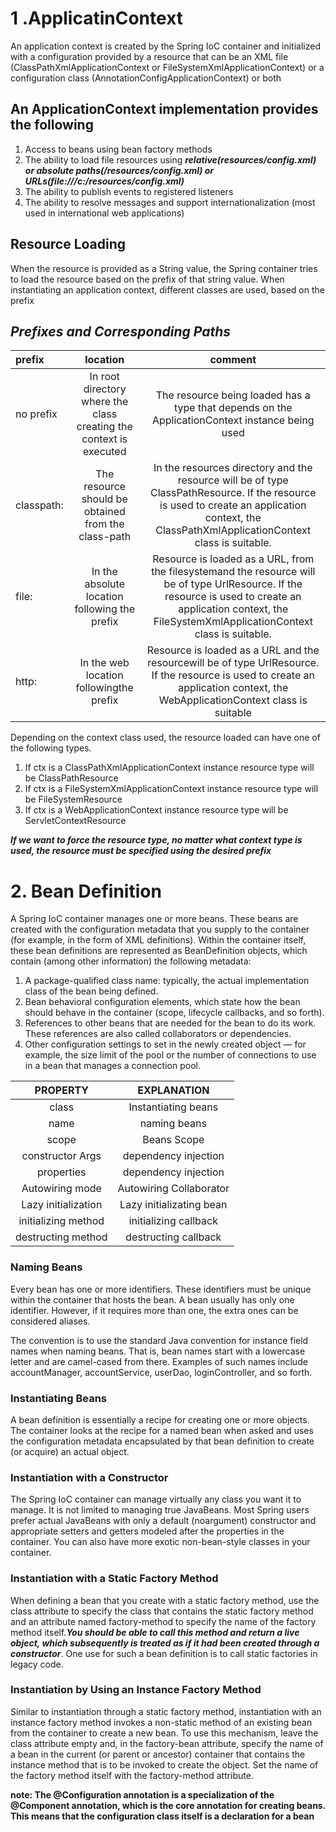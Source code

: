 # 1 .ApplicatinContext
An application context is created by the Spring IoC container and initialized
with a configuration provided by a resource that can be an XML file (ClassPathXmlApplicationContext or FileSystemXmlApplicationContext) or a
configuration class (AnnotationConfigApplicationContext) or both

## An ApplicationContext implementation provides the following
1. Access to beans using bean factory methods
2. The ability to load file resources using ***relative(resources/config.xml) or absolute
paths(/resources/config.xml) or URLs(file:///c:/resources/config.xml)***
3. The ability to publish events to registered listeners 
4. The ability to resolve messages and support internationalization
(most used in international web applications)

## Resource Loading
When the resource is provided as a String value,
the Spring container tries to load the resource based on the prefix of that string value.
When instantiating an application context, different classes are used, based on the prefix


## _Prefixes and Corresponding Paths_
| prefix     |                              location                               |                                                                                                     comment                                                                                                      |
|:-----------|:-------------------------------------------------------------------:|:----------------------------------------------------------------------------------------------------------------------------------------------------------------------------------------------------------------:|
| no prefix  | In root directory where the class creating the context is executed  |                                                         The resource being loaded has a type that depends on the ApplicationContext instance being used                                                          |
| classpath: |         The resource should be obtained from the class-path         |          In the resources directory and the resource will be of type ClassPathResource. If the resource is used to create an application context, the ClassPathXmlApplicationContext class is suitable.          |
| file:      |            In the absolute location following the prefix            |  Resource is loaded as a URL, from the filesystemand the resource will be of type UrlResource. If the resource is used to create an application context, the FileSystemXmlApplicationContext class is suitable.  |
| http:      |               In the web location followingthe prefix               |                  Resource is loaded as a URL and the resourcewill be of type UrlResource. If the resource is used to create an application context, the WebApplicationContext class is suitable                  |

Depending on the context class used, the resource loaded can have one of the
following types.
1. If ctx is a ClassPathXmlApplicationContext instance resource type
will be ClassPathResource
2. If ctx is a FileSystemXmlApplicationContext instance resource type
will be FileSystemResource
3. If ctx is a WebApplicationContext instance resource type will be
ServletContextResource

***If we want to force the resource type, no matter
what context type is used, the resource must be specified using the desired prefix***


# 2. Bean Definition

A Spring IoC container manages one or more beans. These beans are created with the configuration
metadata that you supply to the container (for example, in the form of XML <bean/> definitions).
Within the container itself, these bean definitions are represented as BeanDefinition objects, which
contain (among other information) the following metadata:
1. A package-qualified class name: typically, the actual implementation class of the bean being defined.
2. Bean behavioral configuration elements, which state how the bean should behave in the
container (scope, lifecycle callbacks, and so forth).
3. References to other beans that are needed for the bean to do its work. These references are also
called collaborators or dependencies.
4. Other configuration settings to set in the newly created object — for example, the size limit of
the pool or the number of connections to use in a bean that manages a connection pool.

|      PROPERTY       |       EXPLANATION        |
|:-------------------:|:------------------------:|
|        class        |   Instantiating beans    |
|        name         |       naming beans       |
|        scope        |       Beans Scope        |
|  constructor Args   |   dependency injection   |
|     properties      |   dependency injection   |
|   Autowiring mode   | Autowiring Collaborator  |
| Lazy initialization | Lazy initializating bean |
| initializing method |  initializing callback   |
| destructing method  |   destructing callback   |



### Naming Beans
Every bean has one or more identifiers. These identifiers must be unique within the container that
hosts the bean. A bean usually has only one identifier. However, if it requires more than one, the
extra ones can be considered aliases.

The convention is to use the standard Java convention for instance field names when naming
beans. That is, bean names start with a lowercase letter and are camel-cased from there.
Examples of such names include accountManager, accountService, userDao, loginController, and
so forth.

### Instantiating Beans
A bean definition is essentially a recipe for creating one or more objects. The container looks at the
recipe for a named bean when asked and uses the configuration metadata encapsulated by that
bean definition to create (or acquire) an actual object.

### Instantiation with a Constructor
The Spring IoC container can manage virtually any class you want it to manage. It is not limited to
managing true JavaBeans. Most Spring users prefer actual JavaBeans with only a default (noargument) constructor and appropriate setters and getters modeled after the properties in the
container. You can also have more exotic non-bean-style classes in your container.

### Instantiation with a Static Factory Method
When defining a bean that you create with a static factory method, use the class attribute to specify
the class that contains the static factory method and an attribute named factory-method to specify
the name of the factory method itself.***You should be able to call this method and return a live object, which subsequently is treated as if it had
been created through a constructor***. One use for such a bean definition is to call static factories in
legacy code.

### Instantiation by Using an Instance Factory Method

Similar to instantiation through a static factory method, instantiation with an instance factory
method invokes a non-static method of an existing bean from the container to create a new bean.
To use this mechanism, leave the class attribute empty and, in the factory-bean attribute, specify
the name of a bean in the current (or parent or ancestor) container that contains the instance
method that is to be invoked to create the object. Set the name of the factory method itself with the
factory-method attribute.




























**note: The @Configuration annotation is a specialization of the @Component annotation,
which is the core annotation for creating beans. This means that the configuration
class itself is a declaration for a bean**